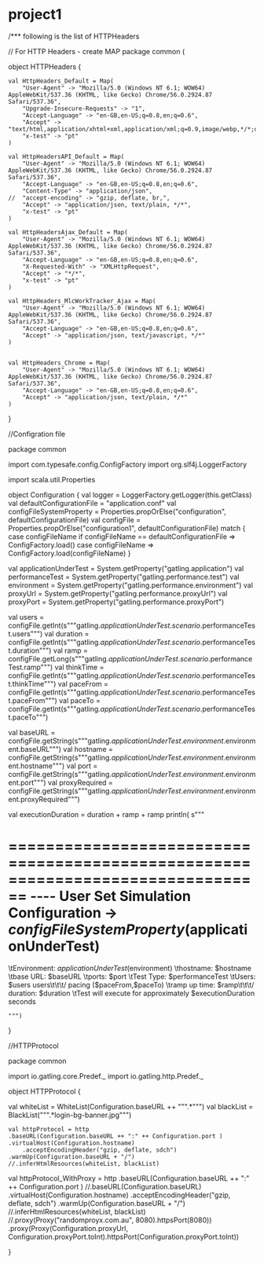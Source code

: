 # project1

/*** following is the list of HTTPHeaders

// For HTTP Headers - create MAP
package common ( 

object HTTPHeaders {

	val HttpHeaders_Default = Map(
		"User-Agent" -> "Mozilla/5.0 (Windows NT 6.1; WOW64) AppleWebKit/537.36 (KHTML, like Gecko) Chrome/56.0.2924.87 Safari/537.36",
		"Upgrade-Insecure-Requests" -> "1",
		"Accept-Language" -> "en-GB,en-US;q=0.8,en;q=0.6",
		"Accept" -> "text/html,application/xhtml+xml,application/xml;q=0.9,image/webp,*/*;q=0.8",
		"x-test" -> "pt"
	)

	val HttpHeadersAPI_Default = Map(
		"User-Agent" -> "Mozilla/5.0 (Windows NT 6.1; WOW64) AppleWebKit/537.36 (KHTML, like Gecko) Chrome/56.0.2924.87 Safari/537.36",
		"Accept-Language" -> "en-GB,en-US;q=0.8,en;q=0.6",
		"Content-Type" -> "application/json",
	//	"accept-encoding" -> "gzip, deflate, br,",
		"Accept" -> "application/json, text/plain, */*",
		"x-test" -> "pt"
	)

	val HttpHeadersAjax_Default = Map(
		"User-Agent" -> "Mozilla/5.0 (Windows NT 6.1; WOW64) AppleWebKit/537.36 (KHTML, like Gecko) Chrome/56.0.2924.87 Safari/537.36",
		"Accept-Language" -> "en-GB,en-US;q=0.8,en;q=0.6",
		"X-Requested-With" -> "XMLHttpRequest",
		"Accept" -> "*/*",
		"x-test" -> "pt"
	)

	val HttpHeaders_MlcWorkTracker_Ajax = Map(
		"User-Agent" -> "Mozilla/5.0 (Windows NT 6.1; WOW64) AppleWebKit/537.36 (KHTML, like Gecko) Chrome/56.0.2924.87 Safari/537.36",
		"Accept-Language" -> "en-GB,en-US;q=0.8,en;q=0.6",
		"Accept" -> "application/json, text/javascript, */*"
	)


	val HttpHeaders_Chrome = Map(
		"User-Agent" -> "Mozilla/5.0 (Windows NT 6.1; WOW64) AppleWebKit/537.36 (KHTML, like Gecko) Chrome/56.0.2924.87 Safari/537.36",
		"Accept-Language" -> "en-GB,en-US;q=0.8,en;q=0.6",
		"Accept" -> "application/json, text/plain, */*"
	)

}


//Configration file 

package common


import com.typesafe.config.ConfigFactory
import org.slf4j.LoggerFactory

import scala.util.Properties

object Configuration {
  val logger = LoggerFactory.getLogger(this.getClass)
  val defaultConfigurationFile = "application.conf"
  val configFileSystemProperty = Properties.propOrElse("configuration", defaultConfigurationFile)
  val configFile = Properties.propOrElse("configuration1", defaultConfigurationFile) match {
    case configFileName if configFileName == defaultConfigurationFile => ConfigFactory.load()
    case configFileName => ConfigFactory.load(configFileName)
  }

  val applicationUnderTest = System.getProperty("gatling.application")
  val performanceTest = System.getProperty("gatling.performance.test")
  val environment = System.getProperty("gatling.performance.environment")
  val proxyUrl = System.getProperty("gatling.performance.proxyUrl")
  val proxyPort = System.getProperty("gatling.performance.proxyPort")

  val users = configFile.getInt(s"""gatling.$applicationUnderTest.scenario.$performanceTest.users""")
  val duration = configFile.getInt(s"""gatling.$applicationUnderTest.scenario.$performanceTest.duration""")
  val ramp = configFile.getLong(s"""gatling.$applicationUnderTest.scenario.$performanceTest.ramp""")
  val thinkTime = configFile.getInt(s"""gatling.$applicationUnderTest.scenario.$performanceTest.thinkTime""")
  val paceFrom = configFile.getInt(s"""gatling.$applicationUnderTest.scenario.$performanceTest.paceFrom""")
  val paceTo = configFile.getInt(s"""gatling.$applicationUnderTest.scenario.$performanceTest.paceTo""")

  val baseURL = configFile.getString(s"""gatling.$applicationUnderTest.environment.$environment.baseURL""")
  val hostname = configFile.getString(s"""gatling.$applicationUnderTest.environment.$environment.hostname""")
  val port = configFile.getString(s"""gatling.$applicationUnderTest.environment.$environment.port""")
  val proxyRequired = configFile.getString(s"""gatling.$applicationUnderTest.environment.$environment.proxyRequired""")

  val executionDuration = duration + ramp + ramp
  println(
    s"""

================================================================================
---- User Set Simulation Configuration -> $configFileSystemProperty ($applicationUnderTest)
================================================================================

\tEnvironment: $applicationUnderTest ($environment)
\thostname: $hostname
\tbase URL: $baseURL
\tports: $port
\tTest Type: $performanceTest
\tUsers: $users users\t\t\t/ pacing ($paceFrom,$paceTo)
\tramp up time: $ramp\t\t\t/ duration: $duration
\tTest will execute for approximately $executionDuration seconds

    """)
}

//HTTPProtocol 

package common

import io.gatling.core.Predef._
import io.gatling.http.Predef._


object HTTPProtocol {

  val whiteList = WhiteList(Configuration.baseURL ++ """.*""")
  val blackList = BlackList(""".*login-bg-banner.jpg""")

	val httpProtocol = http
    .baseURL(Configuration.baseURL ++ ":" ++ Configuration.port )
    .virtualHost(Configuration.hostname)
		.acceptEncodingHeader("gzip, deflate, sdch")
    .warmUp(Configuration.baseURL + "/")
    //.inferHtmlResources(whiteList, blackList)

  val httpProtocol_WithProxy = http
    .baseURL(Configuration.baseURL ++ ":" ++ Configuration.port )
    //.baseURL(Configuration.baseURL)
    .virtualHost(Configuration.hostname)
    .acceptEncodingHeader("gzip, deflate, sdch")
    .warmUp(Configuration.baseURL + "/")
    //.inferHtmlResources(whiteList, blackList)
    //.proxy(Proxy("randomproyx.com.au", 8080).httpsPort(8080))
    .proxy(Proxy(Configuration.proxyUrl, Configuration.proxyPort.toInt).httpsPort(Configuration.proxyPort.toInt))




  

  }
